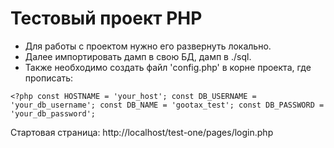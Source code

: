 # Тестовый проект PHP
* Для работы с проектом нужно его развернуть локально.
* Далее импортировать дамп в свою БД, дамп в ./sql.
* Также необходимо создать файл 'config.php' в корне проекта, где прописать:

`<?php
const HOSTNAME = 'your_host';
const DB_USERNAME = 'your_db_username';
const DB_NAME = 'gootax_test';
const DB_PASSWORD = 'your_db_password';`

Стартовая страница: http://localhost/test-one/pages/login.php